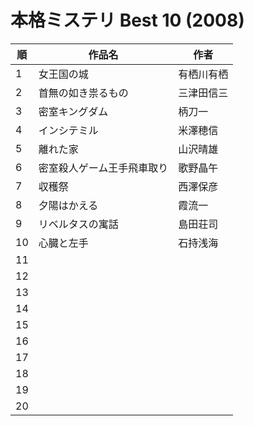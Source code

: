 # 本格ミステリ Best 10 (2008)

| 順   | 作品名           | 作者    |
| --- | ------------- | ----- |
| 1   | 女王国の城         | 有栖川有栖 |
| 2   | 首無の如き祟るもの     | 三津田信三 |
| 3   | 密室キングダム       | 柄刀一   |
| 4   | インシテミル        | 米澤穂信  |
| 5   | 離れた家          | 山沢晴雄  |
| 6   | 密室殺人ゲーム王手飛車取り | 歌野晶午  |
| 7   | 収穫祭           | 西澤保彦  |
| 8   | 夕陽はかえる        | 霞流一   |
| 9   | リベルタスの寓話      | 島田荘司  |
| 10  | 心臓と左手         | 石持浅海  |
| 11  |               |       |
| 12  |               |       |
| 13  |               |       |
| 14  |               |       |
| 15  |               |       |
| 16  |               |       |
| 17  |               |       |
| 18  |               |       |
| 19  |               |       |
| 20  |               |       |